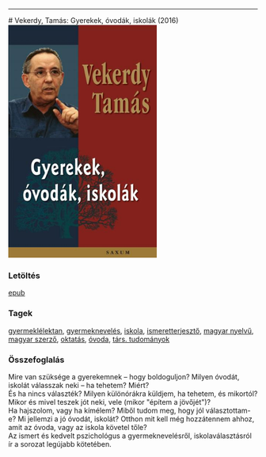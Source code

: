 <hr/>
# <a name="id_616">Vekerdy, Tamás: Gyerekek, óvodák, iskolák (2016)</a>
<img src="https://github.com/BercziSandor/calibre_lib/raw/main/main/Vekerdy%2C%20Tamas/Gyerekek%2C%20ovodak%2C%20iskolak%20%28616%29/cover.jpg" alt="cover" width="300"/>

### Letöltés
[epub](https://github.com/BercziSandor/calibre_lib/raw/main/main/Vekerdy%2C%20Tamas/Gyerekek%2C%20ovodak%2C%20iskolak%20%28616%29/Gyerekek%2C%20ovodak%2C%20iskolak%20-%20Vekerdy%2C%20Tamas.epub)

### Tagek
[gyermeklélektan](https://github.com/berczisandor/calibre_lib/blob/main/main/_tags/gyermekl%c3%a9lektan.md), [gyermeknevelés](https://github.com/berczisandor/calibre_lib/blob/main/main/_tags/gyermeknevel%c3%a9s.md), [iskola](https://github.com/berczisandor/calibre_lib/blob/main/main/_tags/iskola.md), [ismeretterjesztő](https://github.com/berczisandor/calibre_lib/blob/main/main/_tags/ismeretterjeszt%c5%91.md), [magyar nyelvű](https://github.com/berczisandor/calibre_lib/blob/main/main/_tags/magyar%20nyelv%c5%b1.md), [magyar szerző](https://github.com/berczisandor/calibre_lib/blob/main/main/_tags/magyar%20szerz%c5%91.md), [oktatás](https://github.com/berczisandor/calibre_lib/blob/main/main/_tags/oktat%c3%a1s.md), [óvoda](https://github.com/berczisandor/calibre_lib/blob/main/main/_tags/%c3%b3voda.md), [társ. tudományok](https://github.com/berczisandor/calibre_lib/blob/main/main/_tags/t%c3%a1rs.%20tudom%c3%a1nyok.md)

### Összefoglalás
<div>
<p>Mire van szüksége a gyerekemnek – hogy boldoguljon? Milyen óvodát, iskolát válasszak neki – ha tehetem? Miért? <br>És ha nincs választék? Milyen különórákra küldjem, ha tehetem, és mikortól? Mikor és mivel teszek jót neki, vele (mikor "építem a jövőjét")? <br>Ha hajszolom, vagy ha kímélem? Miből tudom meg, hogy jól választottam-e? Mi jellemzi a jó óvodát, iskolát? Otthon mit kell még hozzátennem ahhoz, amit az óvoda, vagy az iskola követel tőle? <br>Az ismert és kedvelt pszichológus a gyermeknevelésről, iskolaválasztásról ír a sorozat legújabb kötetében.</p></div>


